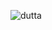 ![dutta](https://user-images.githubusercontent.com/98637903/201097159-6da99252-e888-4f99-8018-3bc916f08028.png)
